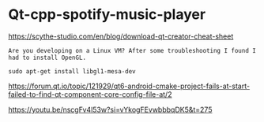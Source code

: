 # Qt-cpp-spotify-music-player
https://scythe-studio.com/en/blog/download-qt-creator-cheat-sheet

```
Are you developing on a Linux VM? After some troubleshooting I found I had to install OpenGL.

sudo apt-get install libgl1-mesa-dev
```

https://forum.qt.io/topic/121929/qt6-android-cmake-project-fails-at-start-failed-to-find-qt-component-core-config-file-at/2


https://youtu.be/nscgFv4l53w?si=vYkogFEvwbbbqDK5&t=275
